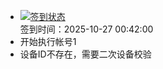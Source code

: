 - [![签到状态](https://github.com/p7wm/Cloud189-Actions/actions/workflows/main.yml/badge.svg?branch=main)](https://github.com/p7wm/Cloud189-Actions/actions/workflows/main.yml) <br> 签到时间：2025-10-27 00:42:00
- 开始执行帐号1
- 设备ID不存在，需要二次设备校验
